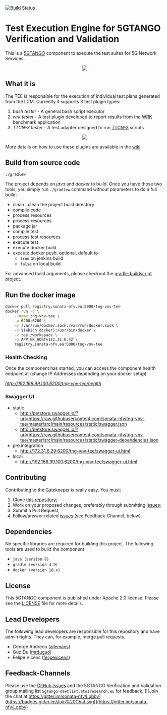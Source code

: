 [![Build Status](http://jenkins.sonata-nfv.eu/buildStatus/icon?job=tng-vnv-tee/master)](https://jenkins.sonata-nfv.eu/job/tng-vnv-tee)

# Test Execution Engine for 5GTANGO Verification and Validation
This is a [5GTANGO](http://www.5gtango.eu) component to execute the test suites for 5G Network Services.


<p align="center"><img src="https://github.com/sonata-nfv/tng-api-gtw/wiki/images/sonata-5gtango-logo-500px.png" /></p>

## What it is

The TEE is responsible for the execution of individual test plans generated from the LCM. Currently it supports 3 test plugin types:

1. _bash tester_ - A general bash script executor
1. _wrk tester_ - A test plugin developed to report results from the [WRK](https://github.com/wg/wrk) benchmark application
1. _TTCN-3 tester_ - A test adapter designed to run [TTCN-3](http://www.ttcn-3.org/) scripts

<p align="center"><img src="https://raw.githubusercontent.com/wiki/sonata-nfv/tng-vnv-lcm/images/v40-release-lcm.png" /></p>

More details on how to use these plugins are available in the [wiki](https://github.com/sonata-nfv/tng-vnv-tee/wiki/Test-Execution-Engine-tester-support)

## Build from source code

```bash
./gradlew
```

The project depends on _java_ and _docker_ to build. Once you have those two tools, you simply run `./gradlew` command without parameters to do a full build:
* clean : clean the project build directory
* compile code
* process resources
* process resources
* package jar
* compile test
* process test resources
* execute test
* execute docker build
* execute docker push: optional, default to
  * `true` on jenkins build
  * `false` on local build

For advanced build arguments, please checkout the [gradle-buildscript](https://github.com/mrduguo/gradle-buildscript) project.


## Run the docker image

```bash
docker pull registry.sonata-nfv.eu:5000/tng-vnv-tee
docker run -d \
    --name tng-vnv-tee \
    -p 6200:6200 \
    -v /var/run/docker.sock:/var/run/docker.sock \
    -v $(which docker):/usr/bin/docker \
    -v tee:/workspace \
    -e APP_GK_HOST=172.31.6.42 \
    registry.sonata-nfv.eu:5000/tng-vnv-tee
```

### Health Checking

Once the component has started, you can access the component health endpoint at (change IP Addresses depending on your docker setup):

_http://192.168.99.100:6200/tng-vnv-tee/health_

### Swagger UI


* static
    * http://petstore.swagger.io/?url=https://raw.githubusercontent.com/sonata-nfv/tng-vnv-tee/master/src/main/resources/static/swagger.json
    * http://petstore.swagger.io/?url=https://raw.githubusercontent.com/sonata-nfv/tng-vnv-tee/master/src/main/resources/static/swagger-dependencies.json
* pre integration 
    * http://172.31.6.29:6200/tng-vnv-tee/swagger-ui.html
* local 
    * http://192.168.99.100:6200/tng-vnv-tee/swagger-ui.html


## Contributing
Contributing to the Gatekeeper is really easy. You must:

1. Clone [this repository](http://github.com/sonata-nfv/tng-vnv-tee);
1. Work on your proposed changes, preferably through submitting [issues](https://github.com/sonata-nfv/tng-vnv-tee/issues);
1. Submit a Pull Request;
1. Follow/answer related [issues](https://github.com/sonata-nfv/tng-vnv-tee/issues) (see Feedback-Channel, below).



## Dependencies

No specific libraries are required for building this project. The following tools are used to build the component

- `java (version 8)`
- `gradle (version 4.9)`
- `docker (version 18.x)`


## License

This 5GTANGO component is published under Apache 2.0 license. Please see the [LICENSE](LICENSE) file for more details.

## Lead Developers

The following lead developers are responsible for this repository and have admin rights. They can, for example, merge pull requests.

* George Andreou ([allemaos](https://github.com/allemaos))
* Guo Du ([mrduguo](https://github.com/mrduguo))
* Felipe Vicens ([felipevicens](https://github.com/felipevicens))

## Feedback-Channels

Please use the [GitHub issues](https://github.com/sonata-nfv/tng-vnv-tee/issues) and the 5GTANGO Verification and Validation group mailing list `5gtango-dev@list.atosresearch.eu` for feedback.
[![Join the chat at https://gitter.im/sonata-nfv/Lobby](https://badges.gitter.im/Join%20Chat.svg)](https://gitter.im/sonata-nfv/Lobby)
